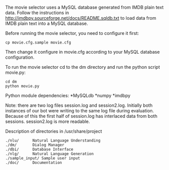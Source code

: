 The movie selector uses a MySQL database generated from IMDB plain text data. Follow the instructions in <http://imdbpy.sourceforge.net/docs/README.sqldb.txt> to load data from IMDB plain text into a MySQL database.

Before running the movie selector, you need to configure it first:

	cp movie.cfg.sample movie.cfg

Then change it configure in movie.cfg according to your MySQL database configuration.

To run the movie selector cd to the dm directory and run 
the python script movie.py:

	cd dm
	python movie.py

Python module dependencies:
*MySQLdb
*numpy
*imdbpy 

Note: there are two log files session.log and session2.log. Initially both instances of our bot were writing to the same log file during evaluation. Because of this the first half of session.log has interlaced data from both sessions. session2.log is more readable.


Description of directories in /usr/share/project

	./nlu/		Natural Language Understanding
	./dm/		Dialog Manager
	./dbi/		Database Interface 
	./nlg/		Natural Language Generation
	./sample_input/	Sample user input
	./doc/		Documentation
